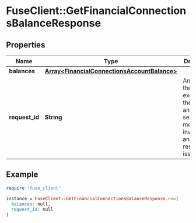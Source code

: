 # FuseClient::GetFinancialConnectionsBalanceResponse

## Properties

| Name | Type | Description | Notes |
| ---- | ---- | ----------- | ----- |
| **balances** | [**Array&lt;FinancialConnectionsAccountBalance&gt;**](FinancialConnectionsAccountBalance.md) |  |  |
| **request_id** | **String** | An identifier that is exclusive to the request and can serve as a means for investigating and resolving issues. |  |

## Example

```ruby
require 'fuse_client'

instance = FuseClient::GetFinancialConnectionsBalanceResponse.new(
  balances: null,
  request_id: null
)
```

